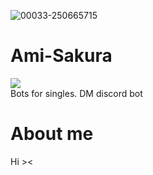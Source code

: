 ![00033-250665715](https://github.com/zedl3all/Ami-Sakura/assets/72595491/f1bc54b4-fdd0-4ac4-904a-9d67db02281c)

# **Ami-Sakura**
![](https://img.shields.io/badge/Discord-7289DA?style=for-the-badge&logo=discord&logoColor=white)<br>
Bots for singles.
DM discord bot
# About me
Hi >< <br>
